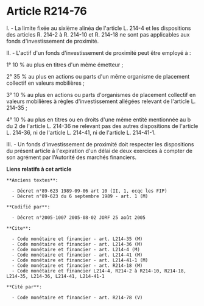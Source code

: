 # Article R214-76

I. - La limite fixée au sixième alinéa de l'article L. 214-4 et les dispositions des articles R. 214-2 à R. 214-10 et R.
214-18 ne sont pas applicables aux fonds d'investissement de proximité.

II. - L'actif d'un fonds d'investissement de proximité peut être employé à :

1° 10 % au plus en titres d'un même émetteur ;

2° 35 % au plus en actions ou parts d'un même organisme de placement collectif en valeurs mobilières ;

3° 10 % au plus en actions ou parts d'organismes de placement collectif en valeurs mobilières à règles d'investissement
allégées relevant de l'article L. 214-35 ;

4° 10 % au plus en titres ou en droits d'une même entité mentionnée au b du 2 de l'article L. 214-36 ne relevant pas des
autres dispositions de l'article L. 214-36, ni de l'article L. 214-41, ni de l'article L. 214-41-1.

III. - Un fonds d'investissement de proximité doit respecter les dispositions du présent article à l'expiration d'un délai de
deux exercices à compter de son agrément par l'Autorité des marchés financiers.

**Liens relatifs à cet article**

	**Anciens textes**:

	  - Décret n°89-623 1989-09-06 art 10 (II, 1, ecqc les FIP)
	  - Décret n°89-623 du 6 septembre 1989 - art. 1 (M)

	**Codifié par**:

	  - Décret n°2005-1007 2005-08-02 JORF 25 août 2005

	**Cite**:

	  - Code monétaire et financier - art. L214-35 (M)
	  - Code monétaire et financier - art. L214-36 (M)
	  - Code monétaire et financier - art. L214-4 (M)
	  - Code monétaire et financier - art. L214-41 (M)
	  - Code monétaire et financier - art. L214-41-1 (M)
	  - Code monétaire et financier - art. R214-18 (M)
	  - Code monétaire et financier L214-4, R214-2 à R214-10, R214-18, L214-35, L214-36, L214-41, L214-41-1

	**Cité par**:

	  - Code monétaire et financier - art. R214-78 (V)
